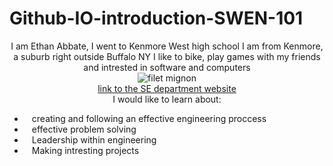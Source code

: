 # Github-IO-introduction-SWEN-101
<!DOCTYPE html>
<head></head>

<style>

span {
    position: relative;
    left: 12px;
}

</style>

<center>
I am Ethan Abbate, I went to Kenmore West high school
I am from Kenmore, a suburb right outside Buffalo NY
I like to bike, play games with my friends and intrested in software and computers

<br>
<img src="https://c1.wallpaperflare.com/preview/475/518/457/beef-close-up-eating-out-meat.jpg" alt ="filet mignon">

<br>
<a href="https://www.rit.edu/computing/department-software-engineering"> link to the SE department website </a>

<br>
I would like to learn about:

</center>

<ul>
	<li>
		<span> creating and following an effective engineering proccess</</span>
	</li>
	<li>
		<span>effective problem solving</span>
	</li>
	<li>
		<span>Leadership within engineering</span>
	</li>
	<li>
		<span> Making intresting projects</span>
	</li>
</ul>

